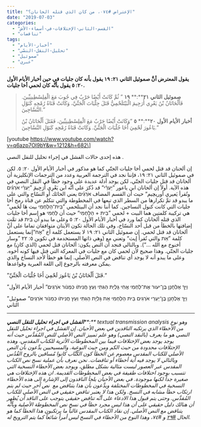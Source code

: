 ```yaml
---
title: "الإعتراض #٠٧٤، من كان الذي قتله الحانان؟"
date: "2019-07-03"
categories: 
  - "القسم-الثاني-الإختلافات-في-أسماء-الأش"
  - "تناقضات"
tags: 
  - "أخبار-الأيام"
  - "تحليل-النقل-النصّي"
  - "صموئيل"
  - "عبري"
---
```


**يقول المعترض أنَّ صموئيل الثاني ٢١: ١٩ يقول بأنه كان جليات في حين أخبار الأيام الأول ٢٠: ٥ يقول بأنَّه كان لحمي أخا جليات.**

> **صموئيل** **الثاني** **٢١****:** **١٩** ” ثُمَّ كَانَتْ أَيْضًا حَرْبٌ فِي جُوبَ مَعَ الْفِلِسْطِينِيِّينَ. فَأَلْحَانَانُ بْنُ يَعْرِي أُرَجِيمَ الْبَيْتَلَحْمِيُّ قَتَلَ جِلْيَاتَ الْجَتِّيَّ، وَكَانَتْ قَنَاةُ رُمْحِهِ كَنَوْلِ النَّسَّاجِينَ.“
> 
> **أخبار** **الأيام** **الأول** **٢٠****:** **٥** ”وَكَانَتْ أَيْضًا حَرْبٌ مَعَ الْفِلِسْطِينِيِّينَ، فَقَتَلَ أَلْحَانَانُ بْنُ يَاعُورَ لَحْمِيَ أَخَا جُلْيَاتَ الْجَتِّيِّ. وَكَانَتْ قَنَاةُ رُمْحِهِ كَنَوْلِ النَّسَّاجِينَ.“

\[youtube https://www.youtube.com/watch?v=q6azp7Ol9bY&w=1212&h=682\]

هذه إحدى حالات الفشل في إجراء تحليل للنقل النصي .

إن ألحنان قد قتل لحمي أخا جليات الجتّي كما هو مذكور في أخبار الأيام الأول ٢٠: ٥. لكن في صموئيل الثاني ٢١: ١٩، فإننا نجد في الترجمة العربية وعدد من الترجمات الإنكليزية أن ألحانان قد قتل جليات الجتّي، لكن يوجد أدلة عديدة على وجود خطأ في النقل النصي في هذه الآية. أولاً إن ألحانان ابن ياعور ”יַעְרֵ֨י“ قد ذُكرَ على أنَّه ابن يَعْرِي أُرَجِيمَ ”יַעְרֵ֨י אֹרְגִ֜ים وتُقرأ يَعيري أوريچيم“ حيث أن القسم المضاف אֹרְגִ֜ים يعني الحائك أو النسّاج والتي على ما يبدو قد تمَّ تكرارها من السطر الذي تبعها في المخطوطة والتي تتكلم عن قناة رمح أخا جليات التي كانت كنول النساجين. كما أننا نجد أن البيتلحمي ”בֵּית־הַלַּחְמִי بيث هَا لَخَمي“ هي تركيبة كلمتين هما البيت + لحمي ”בֵּית + הַלַּחְמִי“ حيث أن לַּחְמִי هو إسم أخا جليات الذي قتله ألحانان كما ورد في أخبار الأيام الأول ٢٠: ٥ وعلى ما يبدو أن בֵּית قد تمَّت إضافتها بالخطأ من قبل أحد النسّاخ، وفي تلك الحالة تكون الآيتان متوافقان تماما على أنَّ ألحانان قد قتل لحمي. إن صموئيل الثاني ٢١: ١٩ لا يستعمل كلمة أخ ”אָח“إنما يستعمل كلمة ”אֵת والتي تُقرأ إيث“ وتعني مع (وهي ذاتها المستخدمة في تكوين ٥: ٢٢ ”وسار أخنوخ مع الله …“). وبالتالي فنجد أن النص يكون: ألحانان قتل لحمي (الذي كان) مع جليات الجتّي. وهذا صحيح لأن لحمي كان مع جليات في المعركة التي قتل فيها كونه أخوه. وعلى ما يبدو أنه لا يوجد أي تناقض في النص الأصلي. إنما هو خطأ لأحد النساخ والذي يمكن معرفته بالرجوع إلى اللغة العبرية وقواعدها.

”قَتَلَ أَلْحَانَانُ بْنُ يَاعُورَ لَحْمِيَ أَخَا جُلْيَاتَ الْجَتِّيِّ.“

”וַיַּךְ אֶלְחָנָן בֶּן־יעור אֶת־לַחְמִי אֲחִי גָּלְיָת הַגִּתִּי וְעֵץ חֲנִיתֹו כִּמְנֹור אֹרְגִֽים׃“ أخبار الأيام الأول

”וַיַּךְ אֶלְחָנָן בֶּן־יַעְרֵי אֹרְגִים בֵּית הַלַּחְמִי אֵת גָּלְיָת הַגִּתִּי וְעֵץ חֲנִיתֹו כִּמְנֹור אֹרְגִֽים“ صموئيل الثاني

* * *

_**الفشل** **في** **اجراء** **تحليل** **للنقل** **النصي****:** textual transmission analysis وهو نوع من الأخطاء الذي يرتكبه الناقدين في بعض الأحيان. إن الفشل في اجراء تحليل للنقل النصي هو ما يعرف (بالنقد النصي) وهو علم تمييز النص الأصلي للنص المُقدَّس حيث أنه يوجد يوجد بعض الإختلافات فيما بين المخطوطات الأثرية للكتاب المقدس، وهذه الإحتلافات محدودة من حيث الكم ومن حيث النوعية. والمسيحيين يدَّعون بأن النص الأصلي للكتاب المقدس معصوم عن الخطأ كون الكُتَّاب كانوا مُساقين بالروح القُدُس وبالتالي لا يوجد فيه أية أخطاء أو تناقضات. نحن نعرف بأن عملية نسخ نص الكتاب المقدس عبر العصور ليست مثالية بشكل مطلق، ويوجد بعض الأخطاء النسخية التي تتسبب بوجود اختلافات طفيفة في بعض المخطوطات القديمة. ان هذه الإختلافات هي صغيرة جداً لكنها موجودة. في بعض الأحيان يلجأ الناقدون إلى الإشارة إلى هذه الأخطاء النسخية في المخطوطات المختلفة ويدَّعون بأن هذا يتناقض مع  نص آخر حيث لم يتم ارتكاب خطأ مشابه في النسخ. ولكن هذا لا يعتبر تناقض حقيقي في النص الأصلي للكتاب المُقدَّس. وحتى يتم قبول هذا الادعاء على أنَّه تناقض حقيقي يتوجب على الناقد أن يُظهِر أن هنالك دليل حقيقي على أن هذا ليس مجرد خطأ في نسخ نص المخطوطة الأصلية وبأنَّه يتناقض مع النص الأصلي. إن نقاد الكتاب المقدس غالباً ما يرتكبون هذا الخطأ كما هو الحال [#٢٩](http://apologitic.com/2019/03/20/objection029/) و #٧٤، وهذا النوع من الأخطاء في النسخ ليس أمراً شائعاً كما يتم الترويج له._
